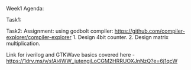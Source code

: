Week1 Agenda:

Task1:

Task2:
    Assignment: using godbolt compiler: https://github.com/compiler-explorer/compiler-explorer
    1. Design 4bit counter.
    2. Design matrix multiplication.

Link for iverilog and GTKWave basics covered here - 
    https://1drv.ms/v/s!Ai4WW_jutengiLoCGM2HRRUOXJnNzQ?e=6j1qcW 
